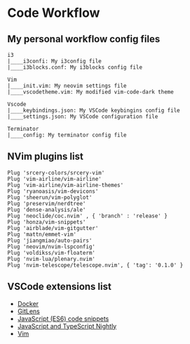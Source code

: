 # Code Workflow

## My personal workflow config files 

```
i3
|____i3confi: My i3config file
|____i3blocks.conf: My i3blocks config file

Vim
|____init.vim: My neovim settings file
|____vscodetheme.vim: My modified vim-code-dark theme

Vscode
|____keybindings.json: My VSCode keybingins config file
|____settings.json: My VSCode configuration file

Terminator
|____config: My terminator config file
```

## NVim plugins list 

```
Plug 'srcery-colors/srcery-vim'
Plug 'vim-airline/vim-airline'
Plug 'vim-airline/vim-airline-themes'
Plug 'ryanoasis/vim-devicons'
Plug 'sheerun/vim-polyglot'
Plug 'preservim/nerdtree'
Plug 'dense-analysis/ale'
Plug 'neoclide/coc.nvim' , { 'branch' : 'release' }
Plug 'honza/vim-snippets'
Plug 'airblade/vim-gitgutter'
Plug 'mattn/emmet-vim'
Plug 'jiangmiao/auto-pairs'
Plug 'neovim/nvim-lspconfig'
Plug 'voldikss/vim-floaterm'
Plug 'nvim-lua/plenary.nvim'
Plug 'nvim-telescope/telescope.nvim', { 'tag': '0.1.0' }
```

## VSCode extensions list 
- [Docker](https://marketplace.visualstudio.com/items?itemName=ms-azuretools.vscode-docker)
- [GitLens](https://marketplace.visualstudio.com/items?itemName=eamodio.gitlens)
- [JavaScript (ES6) code snippets](https://marketplace.visualstudio.com/items?itemName=xabikos.JavaScriptSnippets)
- [JavaScript and TypeScript Nightly](https://marketplace.visualstudio.com/items?itemName=ms-vscode.vscode-typescript-next)
- [Vim](https://marketplace.visualstudio.com/items?itemName=vscodevim.vim)
